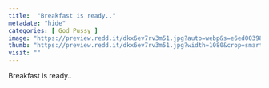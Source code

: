 ```yaml
---
title:  "Breakfast is ready.."
metadate: "hide"
categories: [ God Pussy ]
image: "https://preview.redd.it/dkx6ev7rv3m51.jpg?auto=webp&s=e6ed00398b7d88897dcdb63c5fe91e5f53db6598"
thumb: "https://preview.redd.it/dkx6ev7rv3m51.jpg?width=1080&crop=smart&auto=webp&s=72f5bef03e4f7e6b2b9be5e65628ac3962d10770"
visit: ""
---
```

Breakfast is ready..
